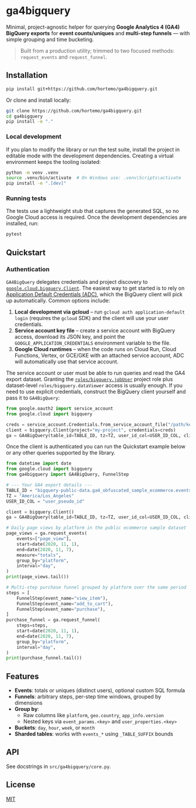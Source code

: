 
# ga4bigquery

Minimal, project-agnostic helper for querying **Google Analytics 4 (GA4) BigQuery exports** for
**event counts/uniques** and **multi-step funnels** — with simple grouping and time bucketing.

> Built from a production utility; trimmed to two focused methods: `request_events` and `request_funnel`.

## Installation

```bash
pip install git+https://github.com/hortemo/ga4bigquery.git
```

Or clone and install locally:

```bash
git clone https://github.com/hortemo/ga4bigquery.git
cd ga4bigquery
pip install -e "."
```

### Local development

If you plan to modify the library or run the test suite, install the project in editable mode with
the development dependencies. Creating a virtual environment keeps the tooling isolated:

```bash
python -m venv .venv
source .venv/bin/activate  # On Windows use: .venv\Scripts\activate
pip install -e ".[dev]"
```

### Running tests

The tests use a lightweight stub that captures the generated SQL, so no Google Cloud access is
required. Once the development dependencies are installed, run:

```bash
pytest
```

## Quickstart

### Authentication

`GA4BigQuery` delegates credentials and project discovery to
[`google.cloud.bigquery.Client`](https://cloud.google.com/python/docs/reference/bigquery/latest/google.cloud.bigquery.client.Client).
The easiest way to get started is to rely on
[Application Default Credentials (ADC)](https://cloud.google.com/docs/authentication/provide-credentials-adc),
which the BigQuery client will pick up automatically. Common options include:

1. **Local development via gcloud** – run `gcloud auth application-default login`
   (requires the `gcloud` SDK) and the client will use your user credentials.
2. **Service account key file** – create a service account with BigQuery access,
   download its JSON key, and point the `GOOGLE_APPLICATION_CREDENTIALS`
   environment variable to the file.
3. **Google Cloud runtimes** – when the code runs on Cloud Run, Cloud Functions,
   Vertex, or GCE/GKE with an attached service account, ADC will automatically
   use that service account.

The service account or user must be able to run queries and read the GA4
export dataset. Granting the
[`roles/bigquery.jobUser`](https://cloud.google.com/bigquery/docs/access-control#bigquery.jobUser)
project role plus dataset-level `roles/bigquery.dataViewer` access is usually
enough. If you need to use explicit credentials, construct the BigQuery client
yourself and pass it to `GA4BigQuery`:

```python
from google.oauth2 import service_account
from google.cloud import bigquery

creds = service_account.Credentials.from_service_account_file("/path/key.json")
client = bigquery.Client(project="my-project", credentials=creds)
ga = GA4BigQuery(table_id=TABLE_ID, tz=TZ, user_id_col=USER_ID_COL, client=client)
```

Once the client is authenticated you can run the Quickstart example below or
any other queries supported by the library.

```python
from datetime import date
from google.cloud import bigquery
from ga4bigquery import GA4BigQuery, FunnelStep

# --- Your GA4 export details ---
TABLE_ID = "bigquery-public-data.ga4_obfuscated_sample_ecommerce.events_*"
TZ = "America/Los_Angeles"
USER_ID_COL = "user_pseudo_id"

client = bigquery.Client()
ga = GA4BigQuery(table_id=TABLE_ID, tz=TZ, user_id_col=USER_ID_COL, client=client)

# Daily page views by platform in the public ecommerce sample dataset
page_views = ga.request_events(
    events=["page_view"],
    start=date(2020, 11, 1),
    end=date(2020, 11, 7),
    measure="totals",
    group_by="platform",
    interval="day",
)
print(page_views.tail())

# Multi-step purchase funnel grouped by platform over the same period
steps = [
    FunnelStep(event_name="view_item"),
    FunnelStep(event_name="add_to_cart"),
    FunnelStep(event_name="purchase"),
]
purchase_funnel = ga.request_funnel(
    steps=steps,
    start=date(2020, 11, 1),
    end=date(2020, 11, 7),
    group_by="platform",
    interval="day",
)
print(purchase_funnel.tail())
```

## Features

- **Events**: totals or uniques (distinct users), optional custom SQL formula
- **Funnels**: arbitrary steps, per-step time windows, grouped by dimensions
- **Group by**:
  - Raw columns like `platform`, `geo.country`, `app_info.version`
  - Nested keys via `event_params.<key>` and `user_properties.<key>`
- **Buckets**: `day`, `hour`, `week`, or `month`
- **Sharded tables**: works with `events_*` using `_TABLE_SUFFIX` bounds

## API

See docstrings in `src/ga4bigquery/core.py`.

## License

[MIT](LICENSE)
